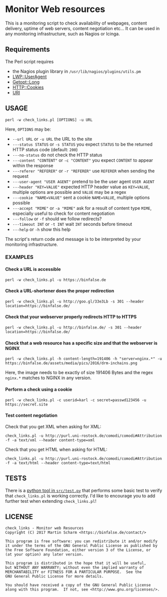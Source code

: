 # Monitor Web resources

This is a monitoring script to check availability of webpages, content delivery, uptime of web servers, content negotiation etc...
It can be used in any monitoring infrastructure, such as Nagios or Icinga.

## Requirements

The Perl script requires

* the Nagios plugin library in `/usr/lib/nagios/plugins/utils.pm`
* [LWP::UserAgent](http://search.cpan.org/~ether/libwww-perl-6.15/lib/LWP/UserAgent.pm)
* [Getopt::Long](http://search.cpan.org/~jv/Getopt-Long-2.49.1/lib/Getopt/Long.pm)
* [HTTP::Cookies](http://search.cpan.org/~oalders/HTTP-Cookies-6.03/lib/HTTP/Cookies.pm)
* [URI](http://search.cpan.org/~ether/URI-1.71/lib/URI.pm)

## USAGE

    perl -w check_links.pl [OPTIONS] -u URL

Here, `OPTIONS` may be:

* `--url URL` or `-u URL`         the URL to the site
* `---status STATUS` or `-s STATUS`     you expect `STATUS` to be the returned HTTP status code (default: `200`)
* `---no-status`     do not check the HTTP status
* `---content "CONTENT"` or `-c "CONTENT"`   you expect `CONTENT` to appear within the response
* `---referer "REFERER"` or `-r "REFERER"`   use `REFERER` when sending the request
* `---user-agent "USER AGENT"`    pretend to be the user agent `USER AGENT`
* `---header "KEY=VALUE"`        expected HTTP header value as `KEY=VALUE`, multiple options are possible and `VALUE` may be a regex
* `---cookie "NAME=VALUE"`        sent a cookie `NAME=VALUE`, multiple options possible
* `---accept "MIME"` or `-a "MIME"`     ask for a result of content type `MIME`, especially useful to check for content negotiation
* `---follow` or `-f`     should we follow redirects?
* `---timeout INT` or `-t INT`    wait `INT` seconds before timeout
* `---help` or `-h`       show this help

The script's return code and message is to be interpreted by your monitoring infrastructure.

### EXAMPLES

#### Check a URL is accessible

	perl -w check_links.pl -u https://binfalse.de

#### Check a URL-shortener does the proper redirection

	perl -w check_links.pl -u http://goo.gl/33e3Lb -s 301 --header location=https://binfalse.de/

#### Check that your webserver properly redirects HTTP to HTTPS

	perl -w check_links.pl -u http://binfalse.de/ -s 301 --header location=https://binfalse.de/

#### Check that a web resource has a specific size and that the webserver is NGINX

	perl -w check_links.pl -h content-length=191406 -h "server=nginx.*" -u https://binfalse.de/assets/media/pics/2016/drm-inchains.png

Here, the image needs to be exactly of size 191406 Bytes and the regex `nginx.*` matches to NGINX in any version.

#### Perform a check using a cookie

	perl -w check_links.pl -c userid=karl -c secret=passwd123456 -u https://secret.site

#### Test content negotiation

Check that you get XML when asking for XML:

	check_links.pl -u http://purl.uni-rostock.de/comodi/comodi#Attribution -f -a text/xml --header content-type=xml

Check that you get HTML when asking for HTML:

	check_links.pl -u http://purl.uni-rostock.de/comodi/comodi#Attribution -f -a text/html --header content-type=text/html




## TESTS

There is a [python tool in `src/test.py`](src/test.py) that performs some basic test to verify that `check_links.pl` is working correctly.
I'd like to encourage you to add further test when extending `check_links.pl`!


## LICENSE

	check_links - Monitor web Resources
	Copyright (C) 2017 Martin Scharm <https://binfalse.de/contact/>

	This program is free software: you can redistribute it and/or modify
	it under the terms of the GNU General Public License as published by
	the Free Software Foundation, either version 3 of the License, or
	(at your option) any later version.

	This program is distributed in the hope that it will be useful,
	but WITHOUT ANY WARRANTY; without even the implied warranty of
	MERCHANTABILITY or FITNESS FOR A PARTICULAR PURPOSE.  See the
	GNU General Public License for more details.

	You should have received a copy of the GNU General Public License
	along with this program.  If not, see <http://www.gnu.org/licenses/>.
